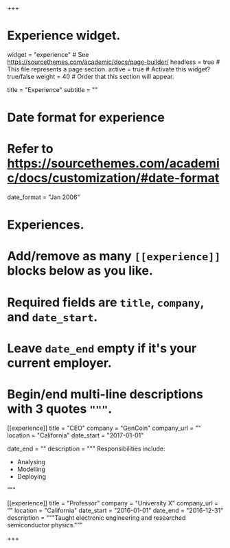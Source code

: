 +++
# Experience widget.
widget = "experience"  # See https://sourcethemes.com/academic/docs/page-builder/
headless = true  # This file represents a page section.
active = true  # Activate this widget? true/false
weight = 40  # Order that this section will appear.

title = "Experience"
subtitle = ""

# Date format for experience
#   Refer to https://sourcethemes.com/academic/docs/customization/#date-format
date_format = "Jan 2006"

# Experiences.
#   Add/remove as many `[[experience]]` blocks below as you like.
#   Required fields are `title`, `company`, and `date_start`.
#   Leave `date_end` empty if it's your current employer.
#   Begin/end multi-line descriptions with 3 quotes `"""`.

[[experience]]
  title = "CEO"
  company = "GenCoin"
  company_url = ""
  location = "California"
  date_start = "2017-01-01"
  
  date_end = ""
  description = """
  Responsibilities include:

  * Analysing
  * Modelling
  * Deploying

  """

[[experience]]
  title = "Professor"
  company = "University X"
  company_url = ""
  location = "California"
  date_start = "2016-01-01"
  date_end = "2016-12-31"
  description = """Taught electronic engineering and researched semiconductor physics."""

+++
